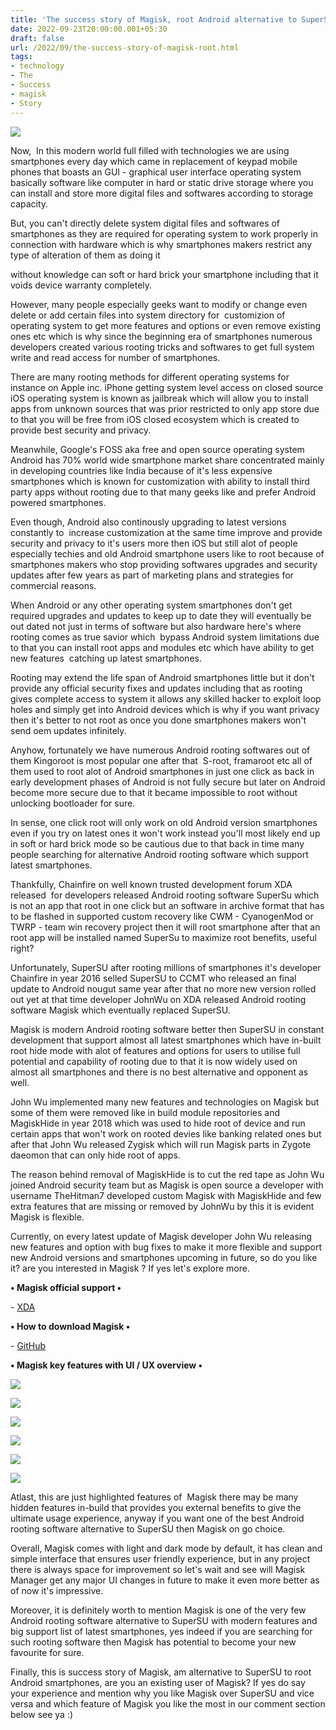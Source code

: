 ```yaml
---
title: 'The success story of Magisk, root Android alternative to SuperSU.'
date: 2022-09-23T20:00:00.001+05:30
draft: false
url: /2022/09/the-success-story-of-magisk-root.html
tags: 
- technology
- The
- Success
- magisk
- Story
---
```


 [![](https://lh3.googleusercontent.com/-6PII7_0eiJ4/Yyn4KyAaUBI/AAAAAAAAN6k/VnbRy5h2CdM803_khY7jlW-2jwCbiUHFgCNcBGAsYHQ/s1600/1663694887455905-0.png)](https://lh3.googleusercontent.com/-6PII7_0eiJ4/Yyn4KyAaUBI/AAAAAAAAN6k/VnbRy5h2CdM803_khY7jlW-2jwCbiUHFgCNcBGAsYHQ/s1600/1663694887455905-0.png) 

  

  

  

Now,  In this modern world full filled with technologies we are using smartphones every day which came in replacement of keypad mobile phones that boasts an GUI - graphical user interface operating system basically software like computer in hard or static drive storage where you can install and store more digital files and softwares according to storage capacity.

  

But, you can't directly delete system digital files and softwares of smartphones as they are required for operating system to work properly in connection with hardware which is why smartphones makers restrict any type of alteration of them as doing it 

without knowledge can soft or hard brick your smartphone including that it voids device warranty completely.

  

However, many people especially geeks want to modify or change even delete or add certain files into system directory for  customizion of operating system to get more features and options or even remove existing ones etc which is why since the beginning era of smartphones numerous developers created various rooting tricks and softwares to get full system write and read access for number of smartphones.

  

There are many rooting methods for different operating systems for instance on Apple inc. iPhone getting system level access on closed source iOS operating system is known as jailbreak which will allow you to install apps from unknown sources that was prior restricted to only app store due to that you will be free from iOS closed ecosystem which is created to provide best security and privacy.

  

Meanwhile, Google's FOSS aka free and open source operating system Android has 70% world wide smartphone market share concentrated mainly in developing countries like India because of it's less expensive smartphones which is known for customization with ability to install third party apps without rooting due to that many geeks like and prefer Android powered smartphones.

  

Even though, Android also continously upgrading to latest versions constantly to  increase customization at the same time improve and provide security and privacy to it's users more then iOS but still alot of people especially techies and old Android smartphone users like to root because of smartphones makers who stop providing softwares upgrades and security updates after few years as part of marketing plans and strategies for commercial reasons.

  

When Android or any other operating system smartphones don't get required upgrades and updates to keep up to date they will eventually be out dated not just in terms of software but also hardware here's where rooting comes as true savior which  bypass Android system limitations due to that you can install root apps and modules etc which have ability to get new features  catching up latest smartphones.

  

Rooting may extend the life span of Android smartphones little but it don't provide any official security fixes and updates including that as rooting gives complete access to system it allows any skilled hacker to exploit loop holes and simply get into Android devices which is why if you want privacy then it's better to not root as once you done smartphones makers won't send oem updates infinitely.

  

Anyhow, fortunately we have numerous Android rooting softwares out of them Kingoroot is most popular one after that  S-root, framaroot etc all of them used to root alot of Android smartphones in just one click as back in early development phases of Android is not fully secure but later on Android become more secure due to that it became impossible to root without unlocking bootloader for sure.

  

In sense, one click root will only work on old Android version smartphones even if you try on latest ones it won't work instead you'll most likely end up in soft or hard brick mode so be cautious due to that back in time many people searching for alternative Android rooting software which support latest smartphones.

  

Thankfully, Chainfire on well known trusted development forum XDA released  for developers released Android rooting software SuperSu which is not an app that root in one click but an software in archive format that has to be flashed in supported custom recovery like CWM - CyanogenMod or TWRP - team win recovery project then it will root smartphone after that an root app will be installed named SuperSu to maximize root benefits, useful right?

  

Unfortunately, SuperSU after rooting millions of smartphones it's developer Chainfire in year 2016 selled SuperSU to CCMT who released an final update to Android nougut same year after that no more new version rolled out yet at that time developer JohnWu on XDA released Android rooting software Magisk which eventually replaced SuperSU.

  

Magisk is modern Android rooting software better then SuperSU in constant development that support almost all latest smartphones which have in-built root hide mode with alot of features and options for users to utilise full potential and capability of rooting due to that it is now widely used on almost all smartphones and there is no best alternative and opponent as well.

  

John Wu implemented many new features and technologies on Magisk but some of them were removed like in build module repositories and MagiskHide in year 2018 which was used to hide root of device and run certain apps that won't work on rooted devies like banking related ones but after that John Wu released Zygisk which will run Magisk parts in Zygote daeomon that can only hide root of apps.

  

The reason behind removal of MagiskHide is to cut the red tape as John Wu joined Android security team but as Magisk is open source a developer with username TheHitman7 developed custom Magisk with MagiskHide and few extra features that are missing or removed by JohnWu by this it is evident Magisk is flexible.

  

Currently, on every latest update of Magisk developer John Wu releasing new features and option with bug fixes to make it more flexible and support new Android versions and smartphones upcoming in future, so do you like it? are you interested in Magisk ? If yes let's explore more.

  

**• Magisk official support •**

\- [XDA](https://forum.xda-developers.com/t/magisk-general-support-discussion.3432382/)

  

**• How to download Magisk •**

\- [GitHub](https://github.com/topjohnwu/Magisk/releases)

**• Magisk key features with UI / UX overview •**

 **[![](https://lh3.googleusercontent.com/-kPR895DMLZ0/Yyn4JsYzvwI/AAAAAAAAN6g/gb7NY8-3oeU6bg819VevuS0C_u_GzdWvQCNcBGAsYHQ/s1600/1663694883637527-1.png)](https://lh3.googleusercontent.com/-kPR895DMLZ0/Yyn4JsYzvwI/AAAAAAAAN6g/gb7NY8-3oeU6bg819VevuS0C_u_GzdWvQCNcBGAsYHQ/s1600/1663694883637527-1.png)** 

 **[![](https://lh3.googleusercontent.com/-JYVYy7YkW6g/Yyn4I3y-iGI/AAAAAAAAN6c/l5UtiPs6US0WExN8o08uQezMNPQnRqT2gCNcBGAsYHQ/s1600/1663694877798995-2.png)](https://lh3.googleusercontent.com/-JYVYy7YkW6g/Yyn4I3y-iGI/AAAAAAAAN6c/l5UtiPs6US0WExN8o08uQezMNPQnRqT2gCNcBGAsYHQ/s1600/1663694877798995-2.png)** 

 **[![](https://lh3.googleusercontent.com/-T302wEjYpvU/Yyn4GzToubI/AAAAAAAAN6Y/virDOgtCY_g1acEYQKxXxiIkGAOao3regCNcBGAsYHQ/s1600/1663694872572265-3.png)](https://lh3.googleusercontent.com/-T302wEjYpvU/Yyn4GzToubI/AAAAAAAAN6Y/virDOgtCY_g1acEYQKxXxiIkGAOao3regCNcBGAsYHQ/s1600/1663694872572265-3.png)** 

 **[![](https://lh3.googleusercontent.com/-0sw9Dy6csPA/Yyn4F7B31GI/AAAAAAAAN6U/Dhd47TdwyMk6xwfKiyEpGwKlCxWKjrOFACNcBGAsYHQ/s1600/1663694868405672-4.png)](https://lh3.googleusercontent.com/-0sw9Dy6csPA/Yyn4F7B31GI/AAAAAAAAN6U/Dhd47TdwyMk6xwfKiyEpGwKlCxWKjrOFACNcBGAsYHQ/s1600/1663694868405672-4.png)** 

 **[![](https://lh3.googleusercontent.com/-_PiB1WmRjCY/Yyn4E3xs5tI/AAAAAAAAN6Q/S-2PWAELwMkt2t3bfMVgt7HewVDs2ZjOwCNcBGAsYHQ/s1600/1663694864485985-5.png)](https://lh3.googleusercontent.com/-_PiB1WmRjCY/Yyn4E3xs5tI/AAAAAAAAN6Q/S-2PWAELwMkt2t3bfMVgt7HewVDs2ZjOwCNcBGAsYHQ/s1600/1663694864485985-5.png)** 

 **[![](https://lh3.googleusercontent.com/-X1Dl03VnWgc/Yyn4DyUDBDI/AAAAAAAAN6M/zCMFLIqub6MwKbUssn10w2Mm8EOP6cVdgCNcBGAsYHQ/s1600/1663694860099955-6.png)](https://lh3.googleusercontent.com/-X1Dl03VnWgc/Yyn4DyUDBDI/AAAAAAAAN6M/zCMFLIqub6MwKbUssn10w2Mm8EOP6cVdgCNcBGAsYHQ/s1600/1663694860099955-6.png)** 

Atlast, this are just highlighted features of  Magisk there may be many hidden features in-build that provides you external benefits to give the ultimate usage experience, anyway if you want one of the best Android rooting software alternative to SuperSU then Magisk on go choice.

  

Overall, Magisk comes with light and dark mode by default, it has clean and simple interface that ensures user friendly experience, but in any project there is always space for improvement so let's wait and see will Magisk Manager get any major UI changes in future to make it even more better as of now it's impressive.

  

Moreover, it is definitely worth to mention Magisk is one of the very few Android rooting software alternative to SuperSU with modern features and big support list of latest smartphones, yes indeed if you are searching for such rooting software then Magisk has potential to become your new favourite for sure.

  

Finally, this is success story of Magisk, am alternative to SuperSU to root Android smartphones, are you an existing user of Magisk? If yes do say your experience and mention why you like Magisk over SuperSU and vice versa and which feature of Magisk you like the most in our comment section below see ya :)